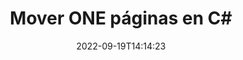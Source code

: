 ---
############################# Static ############################
layout: "auto-gen-merger"
date: 2022-09-19T14:14:23
draft: false
otherformats: ott pdf pps ppsx ppt pptx rtf tex vdx vsdm vsdx vssm vssx vstm vstx vsx

############################# Head ############################
head_title: "Mover ONE páginas en C#"
head_description: "Mueva páginas dentro de un documento ONE en C# a cualquier posición usando la API de fusión de documentos."

############################# Header ############################
title: "Mover ONE páginas en C#"
description: "Mueva ONE páginas con unas pocas líneas de código .NET."
bg_image: "https://cms.admin.containerize.com/templates/aspose/App_Themes/V3/images/bg/header1.png"
bg_overlay: false
button:
    enable: true
    icon: "fas fa-arrow-down"
    label: "Descargue prueba gratis"
    link: "https://downloads.groupdocs.com/merger/net"

############################# SubMenu ############################
submenu:
    enable: true

    left:
        img_alt: "GroupDocs.Merger for .NET"
        image: "https://cms.admin.containerize.com/templates/groupdocs/images/product-logos/90x90-noborder/groupdocs-merger-net.png"
        product: "GroupDocs.Merger"
        platform: ".NET"

    middle:
        button:

            # button loop
            - link: "https://apireference.groupdocs.com/merger/net"
              text: "Referencia de la API"

            # button loop
            - link: "https://github.com/groupdocs-merger"
              text: "Ejemplos de código"

            # button loop
            - link: "https://products.groupdocs.app/merger/family"
              text: "demostraciones en vivo"

            # button loop
            - link: "https://purchase.groupdocs.com/pricing/merger/net"
              text: "Precios"

    right:
        link_download: "https://downloads.groupdocs.com/merger"
        link_learn: "https://docs.groupdocs.com/merger/net"
        link_buy: "https://purchase.groupdocs.com"

############################# About ############################
about:
    enable: true
    title: "Acerca de la API de GroupDocs.Merger for .NET"
    content: |
        [GroupDocs.Merger for .NET](/es/merger/net/) ofrece una solución simple para fusionar y dividir de forma segura entre una amplia gama de formatos de documentos, incluidos PDF, Microsoft Office (Word, Excel, PowerPoint , OneNote), OpenDocument, HTML, imágenes y muchos otros dentro de las aplicaciones de .NET. Al agregar solo unas pocas líneas del código, realice varias operaciones de documentos, como mover, eliminar, rotar, intercambiar, extraer o cambiar la orientación de las páginas dentro de los documentos. La API de combinación de documentos también admite la vista previa de páginas de documentos como una imagen para analizar la estructura, el formato y el contenido del documento en la página.
        
        GroupDocs.Merger API es una opción adecuada para soluciones corporativas que necesitan funciones de movimiento de páginas de archivos. Estas API son compatibles con todos los principales sistemas operativos y plataformas, incluido .NET Framework, .NET Standard, .NET Core, Mono.

############################# Steps ############################
steps:
    enable: true
    title_left: "Mover ONE páginas de archivo en .NET"
    content_left: |
        [GroupDocs.Merger for .NET](/es/merger/net/) facilita a los desarrolladores de C# mover páginas dentro de un archivo ONE mediante la implementación de unos sencillos pasos .
        
        * Inicialice **MoveOptions** para especificar los números de página actuales y nuevos.
        * Cree una nueva instancia de **Merger** y pase la ruta del documento de origen como parámetro del constructor.
        * Llame a **MovePage** y pase el objeto **MoveOptions**.
        * Llame a **Guardar** y especifique la ruta del archivo para guardar el documento resultante.

    title_right: "Requisitos del sistema"
    content_right: |
        Las API de GroupDocs.Merger for .NET son compatibles con todas las principales plataformas y sistemas operativos. Antes de ejecutar el código a continuación, asegúrese de tener instalados los siguientes requisitos previos en su sistema.

        * Sistemas operativos: Microsoft Windows, Linux, Mac OS
        * Entornos de desarrollo: Visual Studio, Xamarin, MonoDevelop
        * Marcos: .NET Framework, .NET Standard, .NET Core, Mono
        * Descarga la última versión de GroupDocs.Merger for .NET de [NuGet](https://www.nuget.org/packages/groupdocs.merger)
         
    code: |
     {{% merger/additional-styles %}}
     {{< merger/code-merger title="Cómo mover páginas de archivos ONE usando el código de ejemplo C#">}}

        ```csharp    
        // Mover ONE páginas de archivos usando GroupDocs.Merger API
        int pageNumber = 6;
        int newPageNumber = 1;

        // Inicialice la clase MoveOptions para especificar los números de página actuales y nuevos
        MoveOptions moveOptions = new MoveOptions(pageNumber, newPageNumber);

        // Crear una instancia de Fusión con el documento de entrada ONE
        using (Merger merger = new Merger("input.one"))
          {
            // Llame al método MovePage y pásele el objeto MoveOptions
            merger.MovePage(moveOptions);
    
            // Llame al método Guardar y pase la ruta de archivo deseada para guardar el documento de salida
            merger.Save("output.one");
          }
        ```
     {{< /merger/code-merger >}}

############################# Demos ############################
demos:
    enable: true
    title: "Demostraciones en vivo - Mover ONE páginas en línea"
    content: |
       Mueva las páginas de archivos ONE ahora mismo visitando el sitio web [GroupDocs.Merger Live Demos](https://products.groupdocs.app/splitter/move-pages/one).
       La demostración en vivo tiene los siguientes beneficios.
        
############################# About Formats ############################
about_formats:
    enable: true

############################# More Formats ############################
more_formats:
    enable: true
    title: "Mover páginas de otros formatos de documentos"
    content: |
        .NET fusión de documentos y API dividida para formatos de archivo e imágenes. Mueva algunos de los formatos de archivo populares como se indica a continuación.

############################# Back to top ###############################
back_to_top:
    enable: true
---